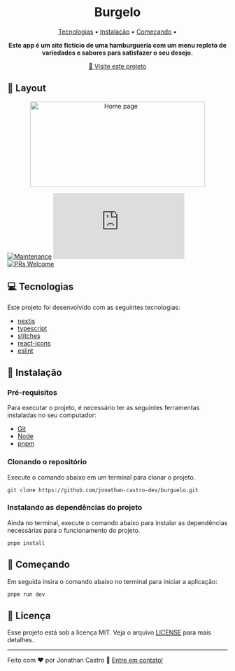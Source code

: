 <h1 align="center">
  Burgelo
</h1>

<p align="center">
  <a href="#tech">Tecnologias</a> • 
  <a href="#installation">Instalação</a> • 
  <a href="#starting">Começando</a> •
</p>

<p align="center">
  <strong>Este app é um site fictício de uma hamburgueria com um menu repleto de variedades e sabores para satisfazer o seu desejo.</strong>
</p>

<p align="center">
  <a href="https://burguelo.vercel.app/">🚀 Visite este projeto</a>
</p>

<h2>🎨 Layout</h2>

<p align="center">
    <img src="https://github.com/jonathan-castro-dev/burgelo/blob/main/public/homepage-burgelo.png" alt="Home page" width="400px" height="195px">
</p>

[![Maintenance](https://img.shields.io/badge/Maintained%3F-yes-green.svg)](https://GitHub.com/Naereen/StrapDown.js/graphs/commit-activity)
[![GitHub license](https://badgen.net/github/license/Naereen/Strapdown.js)](https://github.com/Naereen/StrapDown.js/blob/master/LICENSE)
[![PRs Welcome](https://img.shields.io/badge/PRs-welcome-brightgreen.svg?style=flat-square)](http://makeapullrequest.com)

<h2 id="tech">💻 Tecnologias</h2>

Este projeto foi desenvolvido com as seguintes tecnologias:

- [nextjs](https://nextjs.org/)
- [typescript](https://www.typescriptlang.org/)
- [stitches](https://stitches.dev/)
- [react-icons](https://react-icons.github.io/react-icons)
- [eslint](https://eslint.org/)

<h2 id="installation">👷 Instalação</h2>

<h3>Pré-requisitos</h3>

Para executar o projeto, é necessário ter as seguintes ferramentas instaladas no seu computador:

- [Git](https://git-scm.com/)
- [Node](https://nodejs.org/en/)
- [pnpm](https://pnpm.io/pt/installation#usando-npm)

<h3>Clonando o repositório</h3>

Execute o comando abaixo em um terminal para clonar o projeto.

```git clone https://github.com/jonathan-castro-dev/burguelo.git```

<h3>Instalando as dependências do projeto</h3>

Ainda no terminal, execute o comando abaixo para instalar as dependências necessárias para o funcionamento do projeto.

```pnpm install```

<h2 id="starting">🏃 Começando</h2>

Em seguida insira o comando abaixo no terminal para iniciar a aplicação:

```pnpm run dev```

<h2>📝 Licença</h2>

Esse projeto está sob a licença MIT. Veja o arquivo [LICENSE](https://github.com/jonathan-castro-dev/burgelo/blob/main/LICENSE) para mais detalhes.

---

Feito com ♥ por Jonathan Castro :wave: [Entre em contato!](https://www.linkedin.com/in/jonathan-castro-dev/)
